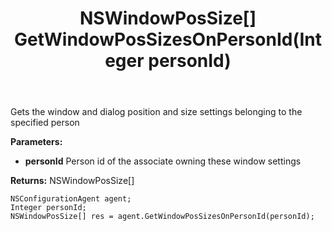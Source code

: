 ﻿---
uid: crmscript_ref_NSConfigurationAgent_GetWindowPosSizesOnPersonId
title: NSWindowPosSize[] GetWindowPosSizesOnPersonId(Integer personId)
intellisense: NSConfigurationAgent.GetWindowPosSizesOnPersonId
keywords: NSConfigurationAgent, GetWindowPosSizesOnPersonId
so.topic: reference
---

Gets the window and dialog position and size settings belonging to the specified person

**Parameters:**
 - **personId** Person id of the associate owning these window settings

**Returns:** NSWindowPosSize[]

```crmscript
NSConfigurationAgent agent;
Integer personId;
NSWindowPosSize[] res = agent.GetWindowPosSizesOnPersonId(personId);
```

